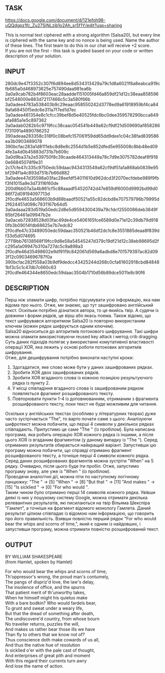 ## TASK
https://docs.google.com/document/d/121efoh98-uQQdgpz1fc_Zu27SiNLzib1o2Ah_sr5f1Y/edit?usp=sharing

This is normal text ciphered with a strong algorithm (Salsa20), but every line is ciphered with the same key and no nonce is being used. Name the author of these lines. The first team to do this in our chat will receive +2 score.  
If you are not the first - this task is graded based on your code or written description of your solution.

## INPUT
280dc9e47f3352c307f6d894ee8d534313429a79c1d8a6021f8a8eabca919cfb685a0d468973625e757490daa981ea6b  
3a0a9cab782b4f8603eac28aadde1151005fd46a859df21d12c38eaa858596bf2548000e883d72117466c5c3a580f66b  
3a0adee4783a538403b9c29eaac958550242d3778ed9a61918959bf4ca849afa68450f5edc6e311a7f7ed1d7ec  
3a0adee461354e8c1cfcc39bef8d5e40525fdc6bc0dee359578290bcca849afa685a1e5c897362  
3a0adab0282b5c9719fcc38caac054541b449a62cf9df21d509690af858286f731091a4890786252  
390adeaa283358c318f0c08befc157061f59dd65dd9dee1c04c38fad839586ea3b0903489078  
390bcfac283a1d8111ebc8d8e8c2554d1b5e852dfed5e955008c8bb48ed094fe3a4d0b45883d731b7b609c  
3a0d9ba37a2e539750f8c39caade464313449a78c7d9e3075782deaf8f9180e66845074f9e31  
2c17cfe47c335c9750edc59daac9434313549a62cf9df51a1a868ab0839e95bf294f1a4c893d751b7b66d882  
3a0adee47d35598a03fac28eefdf54011610d962dcd3f2070ecfdebe989f9fbf3f41015a9e3d73116f60de  
200d9bb07a3a4b861cf5c88aaadf54520742d47e859df6000d9992bd99d086f72d09194097713d  
2f0cdfe4653a568603b9d88baadf50521a55c82dcbd8e707579796b79995d2f624451d098c7831167b64d5  
3a0adaaa283d519a50edc2d8e5d9594300439a79c1dcf2550086deb3849f85bf26461a09947b2e  
3a0aceb72838528d03fac49de4ce5406165fce6589d0e71e12c39db79d9180fb3b09014fdb68625e7b7edc82  
2f0cdfe47c33489050edc59daac350521b46df2dc1c8e3551885deaa8f839df33d5d074695  
27119bb76138568f19fcc9d8e58a54545247d379c19df21d12c38eb98695d2fc295a1a09947b310a727dc5c9a898a3  
2f0cdfe46d35498602e9df91f9c842061d569a6adbd8e701579397ac82d093f12c09034696787f0a  
390bcfac282f558a03b9df9dedcc43425244d268c0cfa61602918cbd848481bf3c5c1c47db7c660c63  
2f0cdfe464344e8650edc59daac3504b1710d56b89dce5011e8c90f6  

## DESCRIPTION
Перш ніж зламати шифр, потрібно підсумувати усю інформацію, яка нам відома про нього. Отже, ми знаємо, що тут зашифровано англійський текст. Оскільки потрібно дізнатися автора, то це якийсь твір. 
А судячи із довжини і форми рядків, це вірш або якась поема. Також відомо, що текст шифрувався алгоритмом Salsa20 із повторно використаним ключем (кожен рядок шифрується одним ключем).  
Salsa20 відноситься до алгоритмів потокового шифрування. Такі шифри можна зламати використовуючи reused key attack і метод crib dragging. 
Суть даних підходів полягає у використанні комутативної властивості операції XOR, яка лежить у основі роботи потокових алгоритмів шифрування.  
Отже, для дешифрування потрібно виконати наступні кроки:  
1. Здогадатися, яке слово може бути у даних зашифрованих рядках.
2. Зробити XOR двох зашифрованих рядків.
3. Зробити XOR вгаданого слова із кожною позицією результуючого рядка із пункту 2.
4. У місці співпадіння вгаданого слова із зашифрованим рядком появляється фрагмент розшифрованого тексту. 
5. Повторювати пункти 1-4 із доповнюванням, отриманим з фрагмента розшифрованого тексту, поки текст не буде можливим для читання.  

Оскільки у англійських текстах (особливо у літературних творах) дуже часто зустрічається "The", то варто почати саме з цього. Аналізуючи шифротекст можна побачити, що перші 4 символи у декількох рядках співпадають. Припустимо це саме "The " (із пробілом).
Була написана програма, яка робить операцію XOR кожного рядка із іншими, а після цього XOR із вгаданим фрагментом (у даному випадку із "The "). Серед отриманих результатів обирається найкращий варіант. Запустивши цю програму можна побачити, що справді отримано фрагмент розшифрованого тексту, а точніше перші 4 символи кожного рядка.
Серед даних розшифрованих фрагментів можна зустріти "When" на 5 рядку. Очевидно, після цього буде іти пробіл. Отже, запустимо програму знову, але уже із "When " (із пробілом).  
Проводячи аналогічні дії, можна піти по наступному логічному ланцюжку: "The " -> [5] "When " -> [8] "But that " -> [11] "And makes " -> [15] "Is sicklied " -> [0] "For who would ".  
Таким чином було отримано перші 14 символів кожного рядка. Увівши деякі із них у пошукому систему Google, можна отримати декілька релевантних результатів, які писилаються на твір Вільяма Шекспіра "Гамлет", а точніше на фрагмент відомого монологу Гамлета. 
Даний результат цілком співпадає із відомою нам інформацією, що говорить про його правильність. Взявши повністю перший рядок "For who would bear the whips and scorns of time,", який є одним із найдовших, і запустивши програму, можна отримати повністю розшифрований текст.

## OUTPUT
BY WILLIAM SHAKESPEARE  
(from Hamlet, spoken by Hamlet)  

For who would bear the whips and scorns of time,  
Th'oppressor's wrong, the proud man's contumely,  
The pangs of dispriz'd love, the law's delay,  
The insolence of office, and the spurns  
That patient merit of th'unworthy takes,  
When he himself might his quietus make  
With a bare bodkin? Who would fardels bear,  
To grunt and sweat under a weary life,  
But that the dread of something after death,  
The undiscovere'd country, from whose bourn  
No traveller returns, puzzles the will,  
And makes us rather bear those ills we have  
Than fly to others that we know not of?  
Thus conscience doth make cowards of us all,  
And thus the native hue of resolution  
Is sicklied o'er with the pale cast of thought,  
And enterprises of great pith and moment  
With this regard their currents turn awry  
And lose the name of action.  